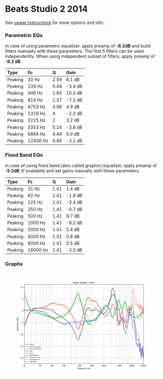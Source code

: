 # Beats Studio 2 2014
See [usage instructions](https://github.com/jaakkopasanen/AutoEq#usage) for more options and info.

### Parametric EQs
In case of using parametric equalizer, apply preamp of **-8.2dB** and build filters manually
with these parameters. The first 5 filters can be used independently.
When using independent subset of filters, apply preamp of **-8.2 dB**.

| Type    | Fc       |    Q | Gain    |
|:--------|:---------|:-----|:--------|
| Peaking | 20 Hz    | 2.59 | 6.1 dB  |
| Peaking | 139 Hz   | 0.44 | -3.4 dB |
| Peaking | 446 Hz   | 1.65 | 10.3 dB |
| Peaking | 819 Hz   | 1.37 | -7.2 dB |
| Peaking | 4753 Hz  | 4.96 | 4.9 dB  |
| Peaking | 1319 Hz  | 4    | -2.2 dB |
| Peaking | 2225 Hz  | 2    | 3.2 dB  |
| Peaking | 3353 Hz  | 5.24 | -3.8 dB |
| Peaking | 6884 Hz  | 4.46 | 5.0 dB  |
| Peaking | 12436 Hz | 0.66 | -3.1 dB |

### Fixed Band EQs
In case of using fixed band (also called graphic) equalizer, apply preamp of **-5.2dB**
(if available) and set gains manually with these parameters.

| Type    | Fc       |    Q | Gain    |
|:--------|:---------|:-----|:--------|
| Peaking | 31 Hz    | 1.41 | 1.4 dB  |
| Peaking | 62 Hz    | 1.41 | -1.8 dB |
| Peaking | 125 Hz   | 1.41 | -3.4 dB |
| Peaking | 250 Hz   | 1.41 | -0.7 dB |
| Peaking | 500 Hz   | 1.41 | 6.7 dB  |
| Peaking | 1000 Hz  | 1.41 | -8.2 dB |
| Peaking | 2000 Hz  | 1.41 | 2.4 dB  |
| Peaking | 4000 Hz  | 1.41 | 0.8 dB  |
| Peaking | 8000 Hz  | 1.41 | 0.5 dB  |
| Peaking | 16000 Hz | 1.41 | -3.5 dB |

### Graphs
![](./Beats%20Studio%202%202014.png)